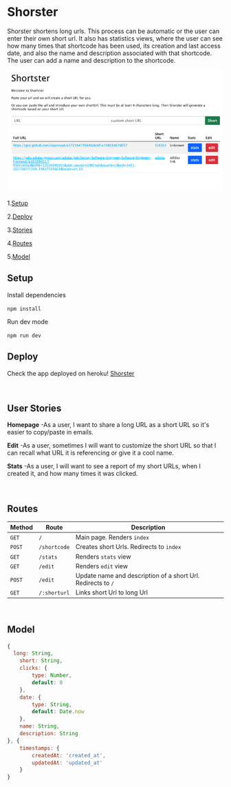 # Shorster

Shorster shortens long urls. This process can be automatic or the user can enter their own short url. It also has statistics views, where the user can see how many times that shortcode has been used, its creation and last access date, and also the name and description associated with that shortcode. The user can add a name and description to the shortcode.

![logo](/public/images/logo.jpg)

1.[Setup](#setup)

2.[Deploy](#deploy)

3.[Stories](#user-stories)

4.[Routes](#routes)

5.[Model](#model)

## Setup

Install dependencies

`npm install`

Run dev mode

`npm run dev `

## Deploy

Check the app deployed on heroku!
[Shorster](https://shorster.herokuapp.com/)

<br/>

## User Stories

**Homepage** -As a user, I want to share a long URL as a short URL so it's easier to copy/paste in emails.

**Edit** -As a user, sometimes I will want to customize the short URL so that I can recall what URL it is referencing or give it a cool name.

**Stats** -As a user, I will want to see a report of my short URLs, when I created it, and how many times it was clicked.

<br/>

## Routes

| **Method** | **Route**    | **Description**                                              |
| ---------- | ------------ | ------------------------------------------------------------ |
| `GET`      | `/`          | Main page. Renders `index`                                   |
| `POST`     | `/shortcode` | Creates short Urls. Redirects to `index`                     |
| `GET`      | `/stats`     | Renders `stats` view                                         |
| `GET`      | `/edit`      | Renders `edit` view                                          |
| `POST`     | `/edit`      | Update name and description of a short Url. Redirects to `/` |
| `GET`      | `/:shorturl` | Links short Url to long Url                                  |

<br/>

## Model

```javascript
{
  long: String,
    short: String,
    clicks: {
        type: Number,
        default: 0
    },
    date: {
        type: String,
        default: Date.now
    },
    name: String,
    description: String
}, {
    timestamps: {
        createdAt: 'created_at',
        updatedAt: 'updated_at'
    }
}
```
